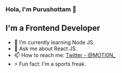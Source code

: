 ### Hola, I'm Purushottam 👋
## I'm a Frontend Developer

- 🌱 I’m currently learning Node JS.
- 💬 Ask me about  React JS.
- 📫 How to reach me: [Twitter - @MOTI0N_](https://twitter.com/MOTI0N_)
- ⚡ Fun fact: I'm a sports freak.

